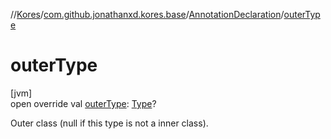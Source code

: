//[Kores](../../../index.md)/[com.github.jonathanxd.kores.base](../index.md)/[AnnotationDeclaration](index.md)/[outerType](outer-type.md)

# outerType

[jvm]\
open override val [outerType](outer-type.md): [Type](https://docs.oracle.com/javase/8/docs/api/java/lang/reflect/Type.html)?

Outer class (null if this type is not a inner class).
